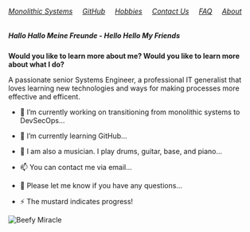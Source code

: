 ###### [Monolithic Systems](./monolithic.html)&nbsp;&nbsp;&nbsp;&nbsp; [GitHub](./Github.html)&nbsp;&nbsp;&nbsp;&nbsp; [Hobbies](./hobnies.html)&nbsp;&nbsp;&nbsp;&nbsp; [Contact Us](./contactUs.html)&nbsp;&nbsp;&nbsp;&nbsp; [FAQ](./faq.html)&nbsp;&nbsp;&nbsp;&nbsp; [About](./about.html)&nbsp;&nbsp;&nbsp;&nbsp;

##### Hallo Hallo Meine Freunde - Hello Hello My Friends

**Would you like to learn more about me? 
Would you like to learn more about what I do?** 

A passionate senior Systems Engineer, a professional IT generalist that loves learning new technologies and ways for making processes more effective and efficent.  
  

- 🔭 I’m currently working on transitioning from monolithic systems to DevSecOps...
                                                      
- 🌱 I’m currently learning GitHub...

- 🤔 I am also a musician. I play drums, guitar, base, and piano...

- 📫 You can contact me via email...

- 💬 Please let me know if you have any questions...

- ⚡ The mustard indicates progress!


![Beefy Miracle](https://fedoraproject.org/w/uploads/6/60/Hotdog.gif)
